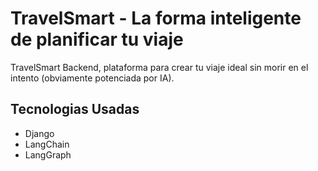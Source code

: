 # TravelSmart - La forma inteligente de planificar tu viaje

TravelSmart Backend, plataforma para crear tu viaje ideal sin morir en el intento (obviamente potenciada por IA).

## Tecnologias Usadas
- Django
- LangChain
- LangGraph

